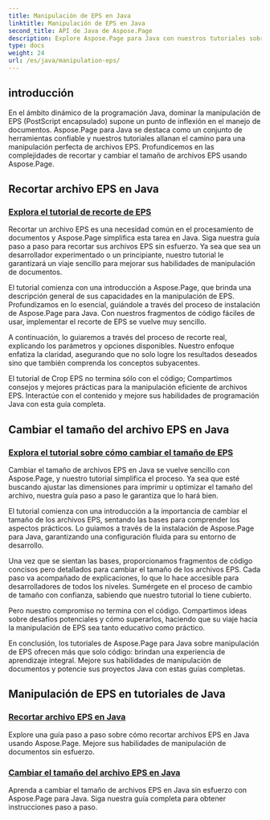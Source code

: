 ```yaml
---
title: Manipulación de EPS en Java
linktitle: Manipulación de EPS en Java
second_title: API de Java de Aspose.Page
description: Explore Aspose.Page para Java con nuestros tutoriales sobre manipulación de EPS. Recorte y cambie el tamaño de archivos EPS sin esfuerzo con guías paso a paso, mejorando sus habilidades con los documentos.
type: docs
weight: 24
url: /es/java/manipulation-eps/
---
```


## introducción

En el ámbito dinámico de la programación Java, dominar la manipulación de EPS (PostScript encapsulado) supone un punto de inflexión en el manejo de documentos. Aspose.Page para Java se destaca como un conjunto de herramientas confiable y nuestros tutoriales allanan el camino para una manipulación perfecta de archivos EPS. Profundicemos en las complejidades de recortar y cambiar el tamaño de archivos EPS usando Aspose.Page.

## Recortar archivo EPS en Java

### [Explora el tutorial de recorte de EPS](./crop/)

Recortar un archivo EPS es una necesidad común en el procesamiento de documentos y Aspose.Page simplifica esta tarea en Java. Siga nuestra guía paso a paso para recortar sus archivos EPS sin esfuerzo. Ya sea que sea un desarrollador experimentado o un principiante, nuestro tutorial le garantizará un viaje sencillo para mejorar sus habilidades de manipulación de documentos.

El tutorial comienza con una introducción a Aspose.Page, que brinda una descripción general de sus capacidades en la manipulación de EPS. Profundizamos en lo esencial, guiándole a través del proceso de instalación de Aspose.Page para Java. Con nuestros fragmentos de código fáciles de usar, implementar el recorte de EPS se vuelve muy sencillo.

A continuación, lo guiaremos a través del proceso de recorte real, explicando los parámetros y opciones disponibles. Nuestro enfoque enfatiza la claridad, asegurando que no solo logre los resultados deseados sino que también comprenda los conceptos subyacentes.

El tutorial de Crop EPS no termina sólo con el código; Compartimos consejos y mejores prácticas para la manipulación eficiente de archivos EPS. Interactúe con el contenido y mejore sus habilidades de programación Java con esta guía completa.

## Cambiar el tamaño del archivo EPS en Java

### [Explora el tutorial sobre cómo cambiar el tamaño de EPS](./resize/)

Cambiar el tamaño de archivos EPS en Java se vuelve sencillo con Aspose.Page, y nuestro tutorial simplifica el proceso. Ya sea que esté buscando ajustar las dimensiones para imprimir u optimizar el tamaño del archivo, nuestra guía paso a paso le garantiza que lo hará bien.

El tutorial comienza con una introducción a la importancia de cambiar el tamaño de los archivos EPS, sentando las bases para comprender los aspectos prácticos. Lo guiamos a través de la instalación de Aspose.Page para Java, garantizando una configuración fluida para su entorno de desarrollo.

Una vez que se sientan las bases, proporcionamos fragmentos de código concisos pero detallados para cambiar el tamaño de los archivos EPS. Cada paso va acompañado de explicaciones, lo que lo hace accesible para desarrolladores de todos los niveles. Sumérgete en el proceso de cambio de tamaño con confianza, sabiendo que nuestro tutorial lo tiene cubierto.

Pero nuestro compromiso no termina con el código. Compartimos ideas sobre desafíos potenciales y cómo superarlos, haciendo que su viaje hacia la manipulación de EPS sea tanto educativo como práctico.

En conclusión, los tutoriales de Aspose.Page para Java sobre manipulación de EPS ofrecen más que solo código: brindan una experiencia de aprendizaje integral. Mejore sus habilidades de manipulación de documentos y potencie sus proyectos Java con estas guías completas.
## Manipulación de EPS en tutoriales de Java
### [Recortar archivo EPS en Java](./crop/)
Explore una guía paso a paso sobre cómo recortar archivos EPS en Java usando Aspose.Page. Mejore sus habilidades de manipulación de documentos sin esfuerzo. 
### [Cambiar el tamaño del archivo EPS en Java](./resize/)
Aprenda a cambiar el tamaño de archivos EPS en Java sin esfuerzo con Aspose.Page para Java. Siga nuestra guía completa para obtener instrucciones paso a paso.